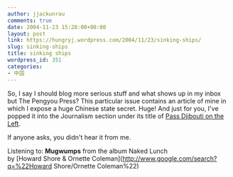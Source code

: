 ```yaml
---
author: jjackunrau
comments: true
date: 2004-11-23 15:28:00+00:00
layout: post
link: https://hungryj.wordpress.com/2004/11/23/sinking-ships/
slug: sinking-ships
title: sinking ships
wordpress_id: 351
categories:
- 中国
---
```


So, I say I should blog more serious stuff and what shows up in my inbox but The Pengyou Press?  This particular issue contains an article of mine in which I expose a huge Chinese state secret.  Huge!  And just for you, I've popped it into the Journalism section under its title of [Pass Djibouti on the Left](http://www.djs5.com/hjp/journalism.html#djibouti).  
  
If anyone asks, you didn't hear it from me.  
  
Listening to: **Mugwumps** from the album Naked Lunch   
by [Howard Shore & Ornette Coleman](http://www.google.com/search?q=%22Howard Shore/Ornette Coleman%22)
